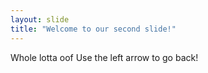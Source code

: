 ```yaml
---
layout: slide
title: "Welcome to our second slide!"
---
```

Whole lotta oof
Use the left arrow to go back!

